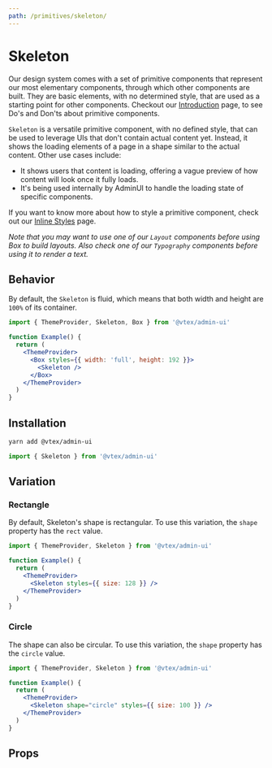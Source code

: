 ```yaml
---
path: /primitives/skeleton/
---
```


# Skeleton

Our design system comes with a set of primitive components that represent our most elementary components, through which other components are built. They are basic elements, with no determined style, that are used as a starting point for other components. Checkout our [Introduction](/primitives/introduction) page, to see Do's and Don'ts about primitive components.

`Skeleton` is a versatile primitive component, with no defined style, that can be used to leverage UIs that don't contain actual content yet. Instead, it shows the loading elements of a page in a shape similar to the actual content. Other use cases include:

- It shows users that content is loading, offering a vague preview of how content will look once it fully loads.
- It's being used internally by AdminUI to handle the loading state of specific components.

If you want to know more about how to style a primitive component, check out our [Inline Styles](/theming/inline-styles/) page.

_Note that you may want to use one of our `Layout` components before using Box to build layouts. Also check one of our `Typography` components before using it to render a text._

## Behavior

By default, the `Skeleton` is fluid, which means that both width and height are `100%` of its container.

```jsx
import { ThemeProvider, Skeleton, Box } from '@vtex/admin-ui'

function Example() {
  return (
    <ThemeProvider>
      <Box styles={{ width: 'full', height: 192 }}>
        <Skeleton />
      </Box>
    </ThemeProvider>
  )
}
```

## Installation

```sh static
yarn add @vtex/admin-ui
```

```jsx static
import { Skeleton } from '@vtex/admin-ui'
```

## Variation

### Rectangle

By default, Skeleton's shape is rectangular. To use this variation, the `shape` property has the `rect` value.

```jsx
import { ThemeProvider, Skeleton } from '@vtex/admin-ui'

function Example() {
  return (
    <ThemeProvider>
      <Skeleton styles={{ size: 128 }} />
    </ThemeProvider>
  )
}
```

### Circle

The shape can also be circular. To use this variation, the `shape` property has the `circle` value.

```jsx
import { ThemeProvider, Skeleton } from '@vtex/admin-ui'

function Example() {
  return (
    <ThemeProvider>
      <Skeleton shape="circle" styles={{ size: 100 }} />
    </ThemeProvider>
  )
}
```

## Props

<proptypes heading="Skeleton" component="Skeleton" />
